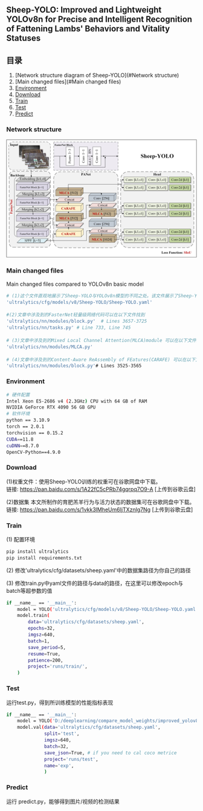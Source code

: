 ## Sheep-YOLO: Improved and Lightweight YOLOv8n for Precise and Intelligent Recognition of Fattening Lambs' Behaviors and Vitality Statuses

## 目录
1. [Network structure diagram of Sheep-YOLO](#Network structure)
2. [Main changed files](#Main changed files)
3. [Environment](#Environment)
4. [Download](#Download)
5. [Train](#Train)
6. [Test](#Test)
7. [Predict](#Predict)


### Network structure
<img width="1024" src="Sheep-YOLO.jpg" alt="Sheep-YOLO的网络结构图">

### Main changed files
Main changed files compared to YOLOv8n basic model
```bash
# (1)这个文件直观地展示了Sheep-YOLO与YOLOv8n模型的不同之处。该文件展示了Sheep-YOLO的网络架构。我们在该文件中对Sheep-YOLO的每一层网络都做了详细的说明，并且在注释中详细分析了经过每一层网络后的特征图尺寸的变化。
'ultralytics/cfg/models/v8/Sheep-YOLO/Sheep-YOLO.yaml' 

#(2)文章中涉及到的FasterNet轻量级网络代码可以在以下文件找到 
'ultralytics/nn/modules/block.py'  # Lines 3657-3725
'ultralytics/nn/tasks.py' # Line 733, Line 745

# (3)文章中涉及到的Mixed Local Channel Attention(MLCA)module 可以在以下文件找到
'ultralytics/nn/modules/MLCA.py'

# (4)文章中涉及到的Content-Aware ReAssembly of FEatures(CARAFE) 可以在以下文件找到
'ultralytics/nn/modules/block.py'# Lines 3525-3565
```


### Environment
```bash
# 硬件配置
Intel Xeon E5-2686 v4 (2.3GHz) CPU with 64 GB of RAM
NVIDIA GeForce RTX 4090 56 GB GPU
# 软件环境
python == 3.10.9
torch == 2.0.1
torchvision == 0.15.2
CUDA==11.8
cuDNN==8.7.0
OpenCV-Python==4.9.0
```

### Download
(1)权重文件：使用Sheep-YOLO训练的权重可在谷歌网盘中下载。    
链接: https://pan.baidu.com/s/1A22fC5cPRb74gqrpq7O9-A [上传到谷歌云盘]

(2)数据集
本文所制作的育肥羔羊行为与活力状态的数据集可在谷歌网盘中下载。  
链接: https://pan.baidu.com/s/1vkk3lMheUm6IjTXznlg7Ng [上传到谷歌云盘]

### Train
(1) 配置环境 
```bash
pip install ultralytics
pip install requirements.txt
```
(2) 修改'ultralytics/cfg/datasets/sheep.yaml'中的数据集路径为你自己的路径


(3) 修改train.py中yaml文件的路径与data的路径，在这里可以修改epoch与batch等超参数的值
```bash
if __name__ == '__main__':
    model = YOLO('ultralytics/cfg/models/v8/Sheep-YOLO/Sheep-YOLO.yaml')  # build a new model from YAML
    model.train(
        data='ultralytics/cfg/datasets/sheep.yaml',
        epochs=32,
        imgsz=640,
        batch=1,
        save_period=5,
        resume=True,
        patience=200,
        project='runs/train/',
    )
```


### Test
运行test.py，得到所训练模型的性能指标表现
```bash
if __name__ == '__main__':
    model = YOLO('D:/deeplearning/compare_model_weights/improved_yolov8/best.pt') # 自己训练结束后的模型权重
    model.val(data='ultralytics/cfg/datasets/sheep.yaml',
              split='test',
              imgsz=640,
              batch=32,
              save_json=True, # if you need to cal coco metrice
              project='runs/test',
              name='exp',
              )
```

### Predict
运行 predict.py，能够得到图片/视频的检测结果


